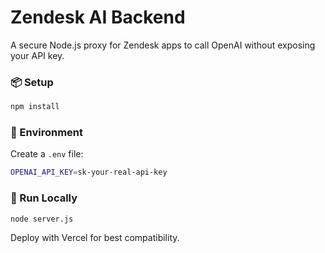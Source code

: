 # Zendesk AI Backend

A secure Node.js proxy for Zendesk apps to call OpenAI without exposing your API key.

### 📦 Setup
```bash
npm install
```

### 🔐 Environment
Create a `.env` file:
```bash
OPENAI_API_KEY=sk-your-real-api-key
```

### 🚀 Run Locally
```bash
node server.js
```

Deploy with Vercel for best compatibility.
